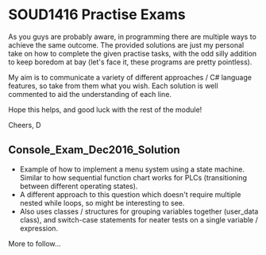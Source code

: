 # SOUD1416 Practise Exams

As you guys are probably aware, in programming there are multiple ways to achieve the same outcome. The provided solutions are just my personal take on how to complete the given practise tasks, with the odd silly addition to keep boredom at bay (let's face it, these programs are pretty pointless).

My aim is to communicate a variety of different approaches / C# language features, so take from them what you wish.
Each solution is well commented to aid the understanding of each line.

Hope this helps, and good luck with the rest of the module!

Cheers,
D

## Console_Exam_Dec2016_Solution
* Example of how to implement a menu system using a state machine. Similar to how sequential function chart works for PLCs (transitioning between different operating states).
* A different approach to this question which doesn't require multiple nested while loops, so might be interesting to see.
* Also uses classes / structures for grouping variables together (user_data class), and switch-case statements for neater tests on a single variable / expression.

More to follow...

